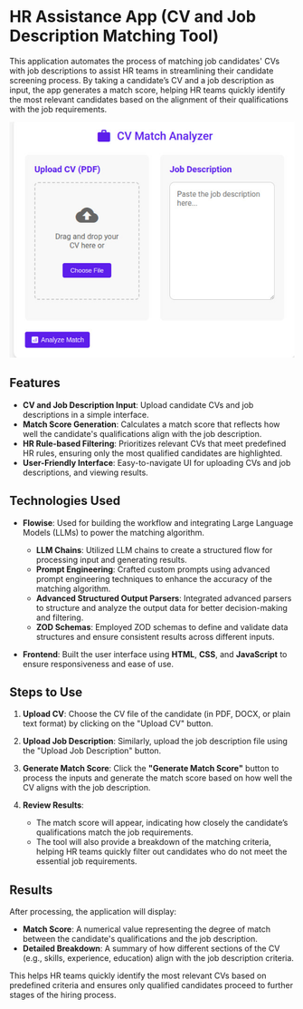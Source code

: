 # HR Assistance App (CV and Job Description Matching Tool)

This application automates the process of matching job candidates' CVs with job descriptions to assist HR teams in streamlining their candidate screening process. By taking a candidate’s CV and a job description as input, the app generates a match score, helping HR teams quickly identify the most relevant candidates based on the alignment of their qualifications with the job requirements.

 ![Image Description](./images/poza.jpeg)
## Features
- **CV and Job Description Input**: Upload candidate CVs and job descriptions in a simple interface.
- **Match Score Generation**: Calculates a match score that reflects how well the candidate's qualifications align with the job description.
- **HR Rule-based Filtering**: Prioritizes relevant CVs that meet predefined HR rules, ensuring only the most qualified candidates are highlighted.
- **User-Friendly Interface**: Easy-to-navigate UI for uploading CVs and job descriptions, and viewing results.

## Technologies Used
- **Flowise**: Used for building the workflow and integrating Large Language Models (LLMs) to power the matching algorithm. 
  - **LLM Chains**: Utilized LLM chains to create a structured flow for processing input and generating results.
  - **Prompt Engineering**: Crafted custom prompts using advanced prompt engineering techniques to enhance the accuracy of the matching algorithm.
  - **Advanced Structured Output Parsers**: Integrated advanced parsers to structure and analyze the output data for better decision-making and filtering.
  - **ZOD Schemas**: Employed ZOD schemas to define and validate data structures and ensure consistent results across different inputs.
  
- **Frontend**: Built the user interface using **HTML**, **CSS**, and **JavaScript** to ensure responsiveness and ease of use.

## Steps to Use

1. **Upload CV**: Choose the CV file of the candidate (in PDF, DOCX, or plain text format) by clicking on the "Upload CV" button.
   
2. **Upload Job Description**: Similarly, upload the job description file using the "Upload Job Description" button.

3. **Generate Match Score**: Click the **"Generate Match Score"** button to process the inputs and generate the match score based on how well the CV aligns with the job description.

4. **Review Results**:
   - The match score will appear, indicating how closely the candidate’s qualifications match the job requirements.
   - The tool will also provide a breakdown of the matching criteria, helping HR teams quickly filter out candidates who do not meet the essential job requirements.
   

    
     
     

## Results

After processing, the application will display:
- **Match Score**: A numerical value representing the degree of match between the candidate's qualifications and the job description.
- **Detailed Breakdown**: A summary of how different sections of the CV (e.g., skills, experience, education) align with the job description criteria.

This helps HR teams quickly identify the most relevant CVs based on predefined criteria and ensures only qualified candidates proceed to further stages of the hiring process.

